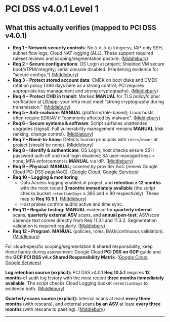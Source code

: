# **PCI DSS v4.0.1 Level 1**

## What this actually verifies (mapped to PCI DSS v4.0.1)

* **Req 1 – Network security controls**: No `0.0.0.0/0` ingress, IAP-only SSH, subnet flow logs, Cloud NAT logging (ALL). These support required ruleset reviews and scoping/segmentation posture. ([Middlebury][1])
* **Req 2 – Secure configurations**: OS Login at project; Shielded VM secure boot/vTPM/integrity; serial console disabled. (Hardening evidence for “secure configs.”) ([Middlebury][1])
* **Req 3 – Protect stored account data**: CMEK on boot disks and CMEK rotation policy (≤90 days here as a strong control; PCI requires appropriate key management and strong cryptography). ([Middlebury][1])
* **Req 4 – Protect CHD in transit**: Marked **MANUAL** for TLS policy/cipher verification at LB/app; your infra must meet “strong cryptography during transmission.” ([Middlebury][1])
* **Req 5 – Anti-malware**: **MANUAL** (platform/role-based); Linux hosts often require EDR/AV if “commonly affected by malware”. ([Middlebury][1])
* **Req 6 – Secure systems & software**: Script surfaces unattended upgrades (signal). Full vulnerability management remains **MANUAL** (risk ranking, change control). ([Middlebury][1])
* **Req 7 – Need-to-know**: Detects human principals with `roles/owner` at project (should be none). ([Middlebury][1])
* **Req 8 – Identify & authenticate**: OS Login; host checks ensure SSH password auth off and root login disabled; SA user-managed keys = none; MFA enforcement is **MANUAL** via IdP. ([Middlebury][1])
* **Req 9 – Physical**: **MANUAL**; covered by provider AoC (review Google Cloud PCI DSS page/AoC). ([Google Cloud][2], [Google Services][3])
* **Req 10 – Logging & monitoring**:
  * Data Access logging enabled at project, and **retention ≥ 12 months** with the most recent **3 months immediately available** (the script checks bucket `retentionDays` ≥ 365 and ≥ 90 respectively). These map to **Req 10.5.1**. ([Middlebury][1])
  * Host probes confirm auditd active and time sync.
* **Req 11 – Regular testing**: **MANUAL** evidence for **quarterly internal** scans, **quarterly external ASV** scans, and **annual pen-test**; ASV/scan cadence text comes directly from Req 11.3.1 and 11.3.2. Segmentation validation is required regularly. ([Middlebury][1])
* **Req 12 – Program**: **MANUAL** (policies, roles, BAU/continuous validation). ([Middlebury][1])

For cloud-specific scoping/segmentation & shared responsibility, keep these handy during assessment: Google Cloud **PCI DSS on GCP** guide and the **GCP PCI DSS v4.x Shared Responsibility Matrix**. ([Google Cloud][4], [Google Services][3])

**Log retention source (explicit):** PCI DSS v4.0.1 **Req 10.5.1** requires **12 months** of audit log history with the most recent **three months immediately available**. The script checks Cloud Logging bucket `retentionDays` to evidence both. ([Middlebury][1])

**Quarterly scans source (explicit):** Internal scans at least **every three months** (with rescans), and external scans **by an ASV** at least **every three months** (with rescans to passing). ([Middlebury][1])

---

[1]: https://www.middlebury.edu/sites/default/files/2025-01/PCI-DSS-v4_0_1.pdf?fv=AKHVQBp6 "Payment Card Industry Data Security Standard"
[2]: https://cloud.google.com/security/compliance/pci-dss?utm_source=chatgpt.com "PCI DSS - Compliance"
[3]: https://services.google.com/fh/files/misc/gcp_pci_dss_v4_responsibility_matrix.pdf?utm_source=chatgpt.com "GCP: PCI DSS v4.0.1 Shared Responsibility Matrix"
[4]: https://cloud.google.com/architecture/pci-dss-compliance-in-gcp?utm_source=chatgpt.com "PCI Data Security Standard compliance"
